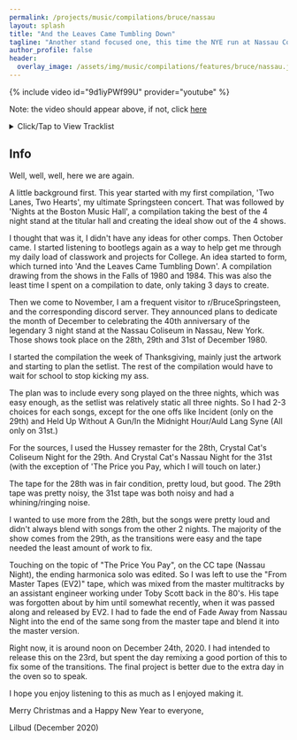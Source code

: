 ```yaml
---
permalink: /projects/music/compilations/bruce/nassau
layout: splash
title: "And the Leaves Came Tumbling Down"
tagline: "Another stand focused one, this time the NYE run at Nassau Coliseum in Dec. 1980 (Released December 2020)"
author_profile: false
header:
  overlay_image: /assets/img/music/compilations/features/bruce/nassau.jpg
---
```


{% include video id="9d1iyPWf99U" provider="youtube" %}

Note: the video should appear above, if not, click [here](https://www.youtube.com/watch?v=9d1iyPWf99U)

<details>
<summary>Click/Tap to View Tracklist</summary>
<pre>
<code>
Disc 1:
01 - Night (Dec 31st)
02 - Prove It All Night (Dec 31st)
03 - Spirit In The Night (Dec 31st)
04 - Two Hearts (Dec 28th)
05 - Tenth Avenue Freeze-out (Dec 28th)
06 - Who'll Stop The Rain (Dec 29th)
07 - Darkness On The Edge Of Town (Dec 29th)
08 - Factory (Dec 29th)
09 - Independence Day (Dec 29th)
10 - Racing In The Street (Dec 31st)
11 - The River (Dec 31st)
12 - Badlands (Dec 31st)
13 - Thunder Road (Dec 31st)

Disc 2:
01 - The Promised Land (Dec 29th)
02 - This Land Is Your Land (Dec 29th)
03 - Cadillac Ranch (Dec 28th)
04 - Out In The Street (Dec 28th)
05 - Hungry Heart (Dec 31st)
06 - Candy's Room (Dec 29th)
07 - Sherry Darling (Dec 28th)
08 - Rendezvous (Dec 31st)
09 - Fade Away (Dec 31st) - (small cut towards end)
10 - The Price You Pay (Dec 31st)
11 - Fire (Dec 29th)
12 - Because The Night (Dec 29th)
13 - 4th Of July, Asbury Park (Sandy) (Dec 29th)

Disc 3:
01 - For You (Dec 29th)
02 - Stolen Car (Dec 29th)
03 - Wreck On The Highway (Dec 29th)
04 - Point Blank (Dec 29th)
05 - The Ties That Bind (Dec 29th)
06 - Merry Christmas Baby (Dec 29th)
07 - Santa Claus Is Comin' To Town (Dec 29th)
08 - Ramrod (Dec 28th)
09 - You Can Look (But You Better Not Touch) (Dec 28th)

Disc 4:
01 - Held Up Without A Gun (Dec 31st)
02 - In The Midnight Hour (Dec 31st)
03 - Auld Lang Syne (Dec 31st)
04 - Incident On 57th Street (Dec 29th)
05 - Rosalita (Come Out Tonight)  (Dec 29th)
06 - Backstreets (Dec 28th)
07 - Jungleland (Dec 29th)
08 - Born To Run (Dec 31st)
09 - Detroit Medley (Dec 31st)
10 - Twist And Shout (Dec 31st)
11 - Raise Your Hand (Dec 31st)
</code>
</pre>
</details>

## Info

Well, well, well, here we are again.

A little background first. This year started with my first compilation, 'Two Lanes, Two Hearts', my ultimate Springsteen concert. That was followed by 'Nights at the Boston Music Hall', a compilation taking the best of the 4 night stand at the titular hall and creating the ideal show out of the 4 shows.

I thought that was it, I didn't have any ideas for other comps. Then October came. I started listening to bootlegs again as a way to help get me through my daily load of classwork and projects for College. An idea started to form, which turned into 'And the Leaves Came Tumbling Down'. A compilation drawing from the shows in the Falls of 1980 and 1984. This was also the least time I spent on a compilation to date, only taking 3 days to create.

Then we come to November, I am a frequent visitor to r/BruceSpringsteen, and the corresponding discord server. They announced plans to dedicate the month of December to celebrating the 40th anniversary of the legendary 3 night stand at the Nassau Coliseum in Nassau, New York. Those shows took place on the 28th, 29th and 31st of December 1980.

I started the compilation the week of Thanksgiving, mainly just the artwork and starting to plan the setlist. The rest of the compilation would have to wait for school to stop kicking my ass.

The plan was to include every song played on the three nights, which was easy enough, as the setlist was relatively static all three nights. So I had 2-3 choices for each songs, except for the one offs like Incident (only on the 29th) and Held Up Without A Gun/In the Midnight Hour/Auld Lang Syne (All only on 31st.)

For the sources, I used the Hussey remaster for the 28th, Crystal Cat's Coliseum Night for the 29th. And Crystal Cat's Nassau Night for the 31st (with the exception of 'The Price you Pay, which I will touch on later.)

The tape for the 28th was in fair condition, pretty loud, but good. The 29th tape was pretty noisy, the 31st tape was both noisy and had a whining/ringing noise.

I wanted to use more from the 28th, but the songs were pretty loud and didn't always blend with songs from the other 2 nights. The majority of the show comes from the 29th, as the transitions were easy and the tape needed the least amount of work to fix.

Touching on the topic of "The Price You Pay", on the CC tape (Nassau Night), the ending harmonica solo was edited. So I was left to use the "From Master Tapes (EV2)" tape, which was mixed from the master multitracks by an assistant engineer working under Toby Scott back in the 80's. His tape was forgotten about by him until somewhat recently, when it was passed along and released by EV2. I had to fade the end of Fade Away from Nassau Night into the end of the same song from the master tape and blend it into the master version.

Right now, it is around noon on December 24th, 2020. I had intended to release this on the 23rd, but spent the day remixing a good portion of this to fix some of the transitions. The final project is better due to the extra day in the oven so to speak.

I hope you enjoy listening to this as much as I enjoyed making it.

Merry Christmas and a Happy New Year to everyone,

Lilbud (December 2020)
